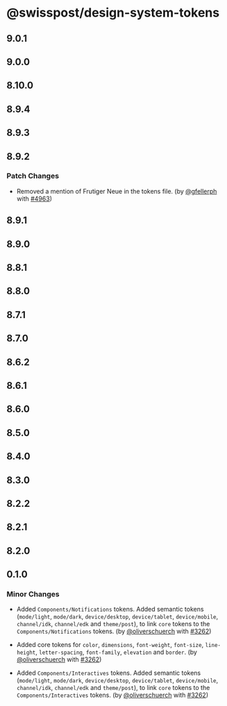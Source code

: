 # @swisspost/design-system-tokens

## 9.0.1

## 9.0.0

## 8.10.0

## 8.9.4

## 8.9.3

## 8.9.2

### Patch Changes

- Removed a mention of Frutiger Neue in the tokens file. (by [@gfellerph](https://github.com/gfellerph) with [#4963](https://github.com/swisspost/design-system/pull/4963))

## 8.9.1

## 8.9.0

## 8.8.1

## 8.8.0

## 8.7.1

## 8.7.0

## 8.6.2

## 8.6.1

## 8.6.0

## 8.5.0

## 8.4.0

## 8.3.0

## 8.2.2

## 8.2.1

## 8.2.0

## 0.1.0

### Minor Changes

- Added `Components/Notifications` tokens. Added semantic tokens (`mode/light`, `mode/dark`, `device/desktop`, `device/tablet`, `device/mobile`, `channel/idk`, `channel/edk` and `theme/post`), to link `core` tokens to the `Components/Notifications` tokens. (by [@oliverschuerch](https://github.com/oliverschuerch) with [#3262](https://github.com/swisspost/design-system/pull/3262))

- Added core tokens for `color`, `dimensions`, `font-weight`, `font-size`, `line-height`, `letter-spacing`, `font-family`, `elevation` and `border`. (by [@oliverschuerch](https://github.com/oliverschuerch) with [#3262](https://github.com/swisspost/design-system/pull/3262))

- Added `Components/Interactives` tokens. Added semantic tokens (`mode/light`, `mode/dark`, `device/desktop`, `device/tablet`, `device/mobile`, `channel/idk`, `channel/edk` and `theme/post`), to link `core` tokens to the `Components/Interactives` tokens. (by [@oliverschuerch](https://github.com/oliverschuerch) with [#3262](https://github.com/swisspost/design-system/pull/3262))
